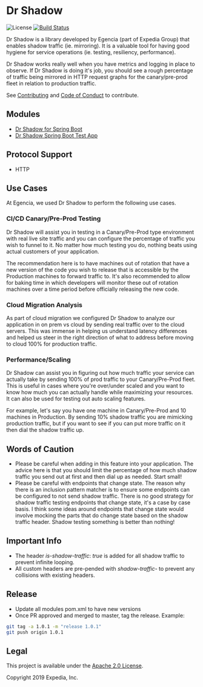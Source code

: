 # Dr Shadow
![License](https://img.shields.io/hexpm/l/plug.svg)
[![Build Status](https://travis-ci.org/egencia/dr-shadow.svg?branch=master)](https://travis-ci.org/egencia/dr-shadow)

Dr Shadow is a library developed by Egencia (part of Expedia Group) that enables shadow traffic (ie. mirroring). It is a valuable tool for having good hygiene for service operations (ie. testing, resiliency, performance).

Dr Shadow works really well when you have metrics and logging in place to observe. If Dr Shadow is doing it's job, you should see a rough percentage of traffic being mirrored in HTTP request graphs for the canary/pre-prod fleet in relation to production traffic.

See [Contributing](CONTRIBUTING.md) and [Code of Conduct](CODE_OF_CONDUCT.md) to contribute.

## Modules
* [Dr Shadow for Spring Boot](dr-shadow-spring-boot/README.md)
* [Dr Shadow Spring Boot Test App](dr-shadow-spring-boot-test-app/README.md)

## Protocol Support
* HTTP

## Use Cases
At Egencia, we used Dr Shadow to perform the following use cases.
### CI/CD Canary/Pre-Prod Testing
Dr Shadow will assist you in testing in a Canary/Pre-Prod type environment with real live site traffic and you can configure the percentage of traffic you wish to funnel to it. No matter how much testing you do, nothing beats using actual customers of your application.

The recommendation here is to have machines out of rotation that have a new version of the code you wish to release that is accessible by the Production machines to forward traffic to. It's also recommended to allow for baking time in which developers will monitor these out of rotation machines over a time period before officially releasing the new code.

### Cloud Migration Analysis
As part of cloud migration we configured Dr Shadow to analyze our application in on prem vs cloud by sending real traffic over to the cloud servers. This was immense in helping us understand latency differences and helped us steer in the right direction of what to address before moving to cloud 100% for production traffic.

### Performance/Scaling
Dr Shadow can assist you in figuring out how much traffic your service can actually take by sending 100% of prod traffic to your Canary/Pre-Prod fleet. This is useful in cases where you're over/under scaled and you want to know how much you can actually handle while maximizing your resources. It can also be used for testing out auto scaling features.

For example, let's say you have one machine in Canary/Pre-Prod and 10 machines in Production. By sending 10% shadow traffic you are mimicking production traffic, but if you want to see if you can put more traffic on it then dial the shadow traffic up.

## Words of Caution
* Please be careful when adding in this feature into your application. The advice here is that you should limit the percentage of how much shadow traffic you send out at first and then dial up as needed. Start small!
* Please be careful with endpoints that change state. The reason why there is an inclusion pattern matcher is to ensure some endpoints can be configured to not send shadow traffic. There is no good strategy for shadow traffic testing endpoints that change state, it's a case by case basis. I think some ideas around endpoints that change state would involve mocking the parts that do change state based on the shadow traffic header. Shadow testing something is better than nothing!

## Important Info
* The header *is-shadow-traffic*: *true* is added for all shadow traffic to prevent infinite looping.
* All custom headers are pre-pended with *shadow-traffic-* to prevent any collisions with existing headers.

## Release
* Update all modules pom.xml to have new versions
* Once PR approved and merged to master, tag the release.
Example:
```bash
git tag -a 1.0.1 -m "release 1.0.1"
git push origin 1.0.1
```

## Legal
This project is available under the [Apache 2.0 License](http://www.apache.org/licenses/LICENSE-2.0.html).

Copyright 2019 Expedia, Inc.
